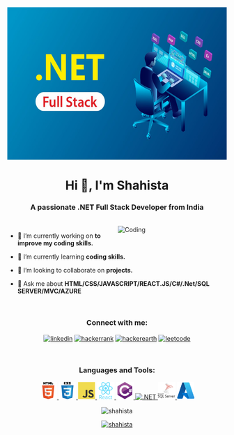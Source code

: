 
<img src=".net.png" height="350" width="1000">

<h1 align="center">Hi 👋, I'm Shahista</h1>
<h3 align="center">A passionate .NET Full Stack Developer from India</h3><br>
<img align="right" width="250" src="https://cdn.dribbble.com/users/1162077/screenshots/3848914/programmer.gif" alt="Coding">

- 🔭 I’m currently working on **to improve my coding skills.**

- 🌱 I’m currently learning **coding skills.**

- 👯 I’m looking to collaborate on **projects.**

- 💬 Ask me about **HTML/CSS/JAVASCRIPT/REACT.JS/C#/.Net/SQL SERVER/MVC/AZURE**

<br>

<h3 align="center">Connect with me:</h3>
<p align="center">
<a href="https://linkedin.com/in/shahista-shaikh-57276024a" target="blank"><img align="center" src="https://raw.githubusercontent.com/rahuldkjain/github-profile-readme-generator/master/src/images/icons/Social/linked-in-alt.svg" alt="linkedin" height="40" width="50" /></a>
<a href="https://www.hackerrank.com/shahistashaikh21?hr_r=1" target="blank"><img align="center" src="https://raw.githubusercontent.com/rahuldkjain/github-profile-readme-generator/master/src/images/icons/Social/hackerrank.svg" alt="hackerrank" height="40" width="50" /></a>
<a href="https://www.hackerearth.com/@shahista11" target="blank"><img align="center" src="https://avatars.githubusercontent.com/u/3033794?s=280&v=4" alt="hackerearth" height="40" width="50" /></a>
<a href="https://leetcode.com/Shahista_Shaikh/" target="blank"><img align="center" src="https://cdn.iconscout.com/icon/free/png-256/free-leetcode-3521542-2944960.png" alt="leetcode" height="40" width="50" /></a>
</p>

<br>

<h3 align="center">Languages and Tools:</h3>
<p align="center">
  <!-- HTML -->
  <a href="https://www.w3.org/html/" target="_blank" rel="noreferrer">
    <img src="https://raw.githubusercontent.com/devicons/devicon/master/icons/html5/html5-original-wordmark.svg" alt="html5" width="40" height="40"/>
  </a> 
  
  <!-- CSS -->
  <a href="https://www.w3schools.com/css/" target="_blank" rel="noreferrer">
    <img src="https://raw.githubusercontent.com/devicons/devicon/master/icons/css3/css3-original-wordmark.svg" alt="css3" width="40" height="40"/>
  </a> 
  
  <!-- JavaScript -->
  <a href="https://developer.mozilla.org/en-US/docs/Web/JavaScript" target="_blank" rel="noreferrer">
    <img src="https://raw.githubusercontent.com/devicons/devicon/master/icons/javascript/javascript-original.svg" alt="javascript" width="40" height="40"/>
  </a> 
  
  <!-- React.js -->
  <a href="https://reactjs.org" target="_blank" rel="noreferrer">
    <img src="https://raw.githubusercontent.com/devicons/devicon/master/icons/react/react-original-wordmark.svg" alt="react" width="40" height="40"/>
  </a> 
  
  <!-- C# -->
  <a href="https://learn.microsoft.com/en-us/dotnet/csharp/" target="_blank" rel="noreferrer">
    <img src="https://raw.githubusercontent.com/devicons/devicon/master/icons/csharp/csharp-original.svg" alt="csharp" width="40" height="40"/>
  </a> 
  
 <!-- .NET -->
<a href="https://dotnet.microsoft.com/" target="_blank" rel="noreferrer">
  <img src=".netms.png" alt=".NET" width="40" height="40"/>
</a>

<!-- SQL Server -->
<a href="https://www.microsoft.com/en-us/sql-server" target="_blank" rel="noreferrer">
  <img src="sql.png" alt="SQL Server" width="40" height="40"/>
</a>

  
  <!-- Azure -->
  <a href="https://azure.microsoft.com/en-us/" target="_blank" rel="noreferrer">
    <img src="https://raw.githubusercontent.com/devicons/devicon/master/icons/azure/azure-original.svg" alt="azure" width="40" height="40"/>
  </a>
</p>


<p align="center"><img align="center" src="https://github-readme-streak-stats.herokuapp.com/?user=Reshavji&" alt="shahista" /></p>

<p align="center"> <a href="https://github.com/ryo-ma/github-profile-trophy"><img src="https://github-profile-trophy.vercel.app/?username=shahista786" alt="shahista" /></a> </p>
